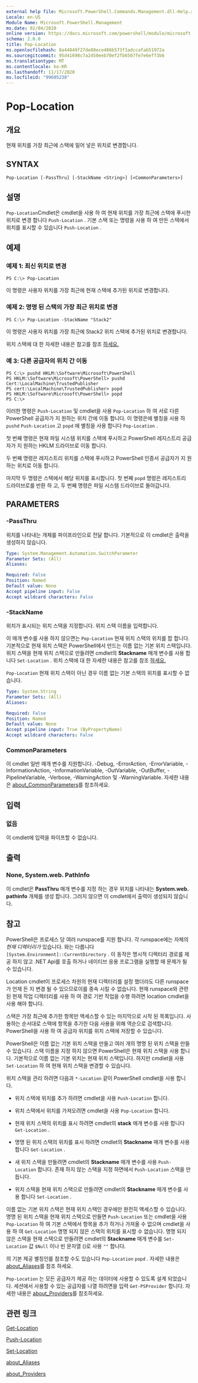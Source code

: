 ```yaml
---
external help file: Microsoft.PowerShell.Commands.Management.dll-Help.xml
Locale: en-US
Module Name: Microsoft.PowerShell.Management
ms.date: 02/04/2020
online version: https://docs.microsoft.com/powershell/module/microsoft.powershell.management/pop-location?view=powershell-7.2&WT.mc_id=ps-gethelp
schema: 2.0.0
title: Pop-Location
ms.openlocfilehash: 8a44849f27de80ece486b573f1adccafab51972a
ms.sourcegitcommit: 95d41698c7a2450eeb70ef2fb6507fe7e6eff3b6
ms.translationtype: MT
ms.contentlocale: ko-KR
ms.lasthandoff: 11/17/2020
ms.locfileid: "99605238"
---
```

# Pop-Location

## 개요
현재 위치를 가장 최근에 스택에 밀어 넣은 위치로 변경합니다.

## SYNTAX

```
Pop-Location [-PassThru] [-StackName <String>] [<CommonParameters>]
```

## 설명

`Pop-Location`Cmdlet은 cmdlet을 사용 하 여 현재 위치를 가장 최근에 스택에 푸시한 위치로 변경 합니다 `Push-Location` . 기본 스택 또는 명령을 사용 하 여 만든 스택에서 위치를 표시할 수 있습니다 `Push-Location` .

## 예제

### 예제 1: 최신 위치로 변경

```
PS C:\> Pop-Location
```

이 명령은 사용자 위치를 가장 최근에 현재 스택에 추가된 위치로 변경합니다.

### 예제 2: 명명 된 스택의 가장 최근 위치로 변경

```
PS C:\> Pop-Location -StackName "Stack2"
```

이 명령은 사용자 위치를 가장 최근에 Stack2 위치 스택에 추가된 위치로 변경합니다.

위치 스택에 대 한 자세한 내용은 참고를 참조 [하세요.](#notes)

### 예 3: 다른 공급자의 위치 간 이동

```
PS C:\> pushd HKLM:\Software\Microsoft\PowerShell
PS HKLM:\Software\Microsoft\PowerShell> pushd Cert:\LocalMachine\TrustedPublisher
PS cert:\LocalMachine\TrustedPublisher> popd
PS HKLM:\Software\Microsoft\PowerShell> popd
PS C:\>
```

이러한 명령은 `Push-Location` 및 cmdlet을 사용 `Pop-Location` 하 여 서로 다른 PowerShell 공급자가 지 원하는 위치 간에 이동 합니다. 이 명령은에 별칭을 사용 하 `pushd` `Push-Location` 고 `popd` 에 별칭을 사용 합니다 `Pop-Location` .

첫 번째 명령은 현재 파일 시스템 위치를 스택에 푸시하고 PowerShell 레지스트리 공급자가 지 원하는 HKLM 드라이브로 이동 합니다.

두 번째 명령은 레지스트리 위치를 스택에 푸시하고 PowerShell 인증서 공급자가 지 원하는 위치로 이동 합니다.

마지막 두 명령은 스택에서 해당 위치를 표시합니다. 첫 번째 `popd` 명령은 레지스트리 드라이브로를 반환 하 고, 두 번째 명령은 파일 시스템 드라이브로 돌아갑니다.

## PARAMETERS

### -PassThru

위치를 나타내는 개체를 파이프라인으로 전달 합니다. 기본적으로 이 cmdlet은 출력을 생성하지 않습니다.

```yaml
Type: System.Management.Automation.SwitchParameter
Parameter Sets: (All)
Aliases:

Required: False
Position: Named
Default value: None
Accept pipeline input: False
Accept wildcard characters: False
```

### -StackName

위치가 표시되는 위치 스택을 지정합니다. 위치 스택 이름을 입력합니다.

이 매개 변수를 사용 하지 않으면는 `Pop-Location` 현재 위치 스택의 위치를 팝 합니다. 기본적으로 현재 위치 스택은 PowerShell에서 만드는 이름 없는 기본 위치 스택입니다. 위치 스택을 현재 위치 스택으로 만들려면 cmdlet의 **Stackname** 매개 변수를 사용 합니다 `Set-Location` . 위치 스택에 대 한 자세한 내용은 참고를 참조 [하세요.](#notes)

`Pop-Location` 현재 위치 스택이 아닌 경우 이름 없는 기본 스택의 위치를 표시할 수 없습니다.

```yaml
Type: System.String
Parameter Sets: (All)
Aliases:

Required: False
Position: Named
Default value: None
Accept pipeline input: True (ByPropertyName)
Accept wildcard characters: False
```

### CommonParameters

이 cmdlet 일반 매개 변수를 지원합니다. -Debug, -ErrorAction, -ErrorVariable, -InformationAction, -InformationVariable, -OutVariable, -OutBuffer, -PipelineVariable, -Verbose, -WarningAction 및 -WarningVariable. 자세한 내용은 [about_CommonParameters](https://go.microsoft.com/fwlink/?LinkID=113216)를 참조하세요.

## 입력

### 없음

이 cmdlet에 입력을 파이프할 수 없습니다.

## 출력

### None, System.web. PathInfo

이 cmdlet은 **PassThru** 매개 변수를 지정 하는 경우 위치를 나타내는 **System.web. pathinfo** 개체를 생성 합니다. 그러지 않으면 이 cmdlet에서 출력이 생성되지 않습니다.

## 참고

PowerShell은 프로세스 당 여러 runspace를 지원 합니다. 각 runspace에는 자체의 _현재 디렉터리가_ 있습니다.
와는 다릅니다 `[System.Environment]::CurrentDirectory` . 이 동작은 명시적 디렉터리 경로를 제공 하지 않고 .NET Api를 호출 하거나 네이티브 응용 프로그램을 실행할 때 문제가 될 수 있습니다.

Location cmdlet이 프로세스 차원의 현재 디렉터리를 설정 했더라도 다른 runspace가 언제 든 지 변경 될 수 있으므로이를 종속 시킬 수 없습니다. 현재 runspace와 관련 된 현재 작업 디렉터리를 사용 하 여 경로 기반 작업을 수행 하려면 location cmdlet을 사용 해야 합니다.

스택은 가장 최근에 추가한 항목만 액세스할 수 있는 마지막으로 시작 된 목록입니다. 사용하는 순서대로 스택에 항목을 추가한 다음 사용을 위해 역순으로 검색합니다. PowerShell을 사용 하 여 공급자 위치를 위치 스택에 저장할 수 있습니다.

PowerShell은 이름 없는 기본 위치 스택을 만들고 여러 개의 명명 된 위치 스택을 만들 수 있습니다. 스택 이름을 지정 하지 않으면 PowerShell은 현재 위치 스택을 사용 합니다. 기본적으로 이름 없는 기본 위치는 현재 위치 스택입니다. 하지만 cmdlet을 사용 `Set-Location` 하 여 현재 위치 스택을 변경할 수 있습니다.

위치 스택을 관리 하려면 다음과 `*-Location` 같이 PowerShell cmdlet을 사용 합니다.

- 위치 스택에 위치를 추가 하려면 cmdlet을 사용 `Push-Location` 합니다.

- 위치 스택에서 위치를 가져오려면 cmdlet을 사용 `Pop-Location` 합니다.

- 현재 위치 스택의 위치를 표시 하려면 cmdlet의 **stack** 매개 변수를 사용 합니다 `Get-Location` .

- 명명 된 위치 스택의 위치를 표시 하려면 cmdlet의 **Stackname** 매개 변수를 사용 합니다 `Get-Location` .

- 새 위치 스택을 만들려면 cmdlet의 **Stackname** 매개 변수를 사용 `Push-Location` 합니다. 존재 하지 않는 스택을 지정 하면에서 `Push-Location` 스택을 만듭니다.

- 위치 스택을 현재 위치 스택으로 만들려면 cmdlet의 **Stackname** 매개 변수를 사용 합니다 `Set-Location` .

이름 없는 기본 위치 스택은 현재 위치 스택인 경우에만 완전히 액세스할 수 있습니다.
명명 된 위치 스택을 현재 위치 스택으로 만들면 `Push-Location` 또는 cmdlet을 사용 `Pop-Location` 하 여 기본 스택에서 항목을 추가 하거나 가져올 수 없으며 cmdlet을 사용 하 여 `Get-Location` 명명 되지 않은 스택의 위치를 표시할 수 없습니다. 명명 되지 않은 스택을 현재 스택으로 만들려면 cmdlet의 **Stackname** 매개 변수를 `Set-Location` 값 `$Null` 이나 빈 문자열 ()로 사용 `""` 합니다.

의 기본 제공 별칭인를 참조할 수도 있습니다 `Pop-Location` `popd` . 자세한 내용은 [about_Aliases](../Microsoft.PowerShell.Core/About/about_Aliases.md)를 참조 하세요.

`Pop-Location` 는 모든 공급자가 제공 하는 데이터에 사용할 수 있도록 설계 되었습니다. 세션에서 사용할 수 있는 공급자를 나열 하려면을 입력 `Get-PSProvider` 합니다. 자세한 내용은 [about_Providers](../Microsoft.PowerShell.Core/About/about_Providers.md)를 참조하세요.

## 관련 링크

[Get-Location](Get-Location.md)

[Push-Location](Push-Location.md)

[Set-Location](Set-Location.md)

[about_Aliases](../Microsoft.PowerShell.Core/About/about_Aliases.md)

[about_Providers](../Microsoft.PowerShell.Core/About/about_Providers.md)

